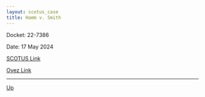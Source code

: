 ```yaml
---
layout: scotus_case
title: Hamm v. Smith
---
```


Docket: 22-7386

Date: 17 May 2024

[SCOTUS Link](https://www.supremecourt.gov/opinions/23pdf/601us2r17_nmio.pdf)

[Oyez Link](https://www.oyez.org/cases/2024/22-7386)

---

[Up](./README.md)